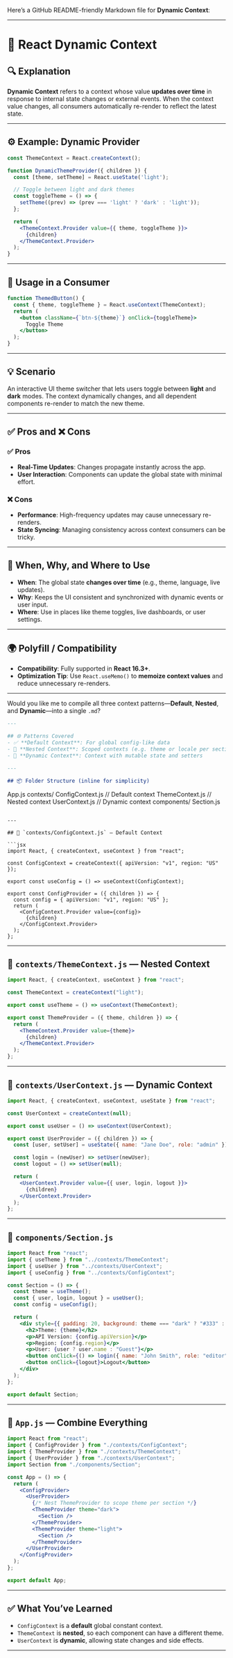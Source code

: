 Here’s a GitHub README-friendly Markdown file for **Dynamic Context**:

---

# 🔄 React Dynamic Context

## 🔍 Explanation

**Dynamic Context** refers to a context whose value **updates over time** in response to internal state changes or external events. When the context value changes, all consumers automatically re-render to reflect the latest state.

---

## ⚙️ Example: Dynamic Provider

```jsx
const ThemeContext = React.createContext();

function DynamicThemeProvider({ children }) {
  const [theme, setTheme] = React.useState('light');

  // Toggle between light and dark themes
  const toggleTheme = () => {
    setTheme((prev) => (prev === 'light' ? 'dark' : 'light'));
  };

  return (
    <ThemeContext.Provider value={{ theme, toggleTheme }}>
      {children}
    </ThemeContext.Provider>
  );
}
```

---

## 🎯 Usage in a Consumer

```jsx
function ThemedButton() {
  const { theme, toggleTheme } = React.useContext(ThemeContext);
  return (
    <button className={`btn-${theme}`} onClick={toggleTheme}>
      Toggle Theme
    </button>
  );
}
```

---

## 💡 Scenario

An interactive UI theme switcher that lets users toggle between **light** and **dark** modes. The context dynamically changes, and all dependent components re-render to match the new theme.

---

## ✅ Pros and ❌ Cons

### ✅ Pros

- **Real-Time Updates**: Changes propagate instantly across the app.
- **User Interaction**: Components can update the global state with minimal effort.

### ❌ Cons

- **Performance**: High-frequency updates may cause unnecessary re-renders.
- **State Syncing**: Managing consistency across context consumers can be tricky.

---

## 📘 When, Why, and Where to Use

- **When**: The global state **changes over time** (e.g., theme, language, live updates).
- **Why**: Keeps the UI consistent and synchronized with dynamic events or user input.
- **Where**: Use in places like theme toggles, live dashboards, or user settings.

---

## 🌍 Polyfill / Compatibility

- **Compatibility**: Fully supported in **React 16.3+**.
- **Optimization Tip**: Use `React.useMemo()` to **memoize context values** and reduce unnecessary re-renders.

---

Would you like me to compile all three context patterns—**Default**, **Nested**, and **Dynamic**—into a single `.md`?

```md
---

## 🌐 Patterns Covered
- ✅ **Default Context**: For global config-like data
- 🎨 **Nested Context**: Scoped contexts (e.g. theme or locale per section)
- 🔁 **Dynamic Context**: Context with mutable state and setters

---

## 📦 Folder Structure (inline for simplicity)
```
App.js
contexts/
  ConfigContext.js       // Default context
  ThemeContext.js        // Nested context
  UserContext.js         // Dynamic context
components/
  Section.js
```

---

## 🔧 `contexts/ConfigContext.js` — Default Context

```jsx
import React, { createContext, useContext } from "react";

const ConfigContext = createContext({ apiVersion: "v1", region: "US" });

export const useConfig = () => useContext(ConfigContext);

export const ConfigProvider = ({ children }) => {
  const config = { apiVersion: "v1", region: "US" };
  return (
    <ConfigContext.Provider value={config}>
      {children}
    </ConfigContext.Provider>
  );
};
```

---

## 🎨 `contexts/ThemeContext.js` — Nested Context

```jsx
import React, { createContext, useContext } from "react";

const ThemeContext = createContext("light");

export const useTheme = () => useContext(ThemeContext);

export const ThemeProvider = ({ theme, children }) => {
  return (
    <ThemeContext.Provider value={theme}>
      {children}
    </ThemeContext.Provider>
  );
};
```

---

## 👤 `contexts/UserContext.js` — Dynamic Context

```jsx
import React, { createContext, useContext, useState } from "react";

const UserContext = createContext(null);

export const useUser = () => useContext(UserContext);

export const UserProvider = ({ children }) => {
  const [user, setUser] = useState({ name: "Jane Doe", role: "admin" });

  const login = (newUser) => setUser(newUser);
  const logout = () => setUser(null);

  return (
    <UserContext.Provider value={{ user, login, logout }}>
      {children}
    </UserContext.Provider>
  );
};
```

---

## 🧩 `components/Section.js`

```jsx
import React from "react";
import { useTheme } from "../contexts/ThemeContext";
import { useUser } from "../contexts/UserContext";
import { useConfig } from "../contexts/ConfigContext";

const Section = () => {
  const theme = useTheme();
  const { user, login, logout } = useUser();
  const config = useConfig();

  return (
    <div style={{ padding: 20, background: theme === "dark" ? "#333" : "#eee", color: theme === "dark" ? "#fff" : "#000" }}>
      <h2>Theme: {theme}</h2>
      <p>API Version: {config.apiVersion}</p>
      <p>Region: {config.region}</p>
      <p>User: {user ? user.name : "Guest"}</p>
      <button onClick={() => login({ name: "John Smith", role: "editor" })}>Login as John</button>
      <button onClick={logout}>Logout</button>
    </div>
  );
};

export default Section;
```

---

## 🧪 `App.js` — Combine Everything

```jsx
import React from "react";
import { ConfigProvider } from "./contexts/ConfigContext";
import { ThemeProvider } from "./contexts/ThemeContext";
import { UserProvider } from "./contexts/UserContext";
import Section from "./components/Section";

const App = () => {
  return (
    <ConfigProvider>
      <UserProvider>
        {/* Nest ThemeProvider to scope theme per section */}
        <ThemeProvider theme="dark">
          <Section />
        </ThemeProvider>
        <ThemeProvider theme="light">
          <Section />
        </ThemeProvider>
      </UserProvider>
    </ConfigProvider>
  );
};

export default App;
```

---

## ✅ What You’ve Learned

- `ConfigContext` is a **default** global constant context.
- `ThemeContext` is **nested**, so each component can have a different theme.
- `UserContext` is **dynamic**, allowing state changes and side effects.

---

